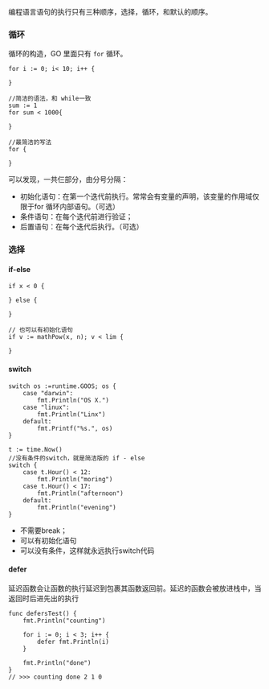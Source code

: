 <!--
author: 刘青
date: 2016-08-22
title: 流控制语句
tags: 
category: golang/doc
status: publish
summary: 
type: translate
source: https://tour.golang.org/flowcontrol/1
-->

编程语言语句的执行只有三种顺序，选择，循环，和默认的顺序。

### 循环
循环的构造，GO 里面只有 `for` 循环。
```
for i := 0; i< 10; i++ {
        
}

//简洁的语法，和 while一致
sum := 1
for sum < 1000{
    
}

//最简洁的写法
for {
    
}
```
可以发现，一共仨部分，由分号分隔：
- 初始化语句：在第一个迭代前执行。常常会有变量的声明，该变量的作用域仅限于for
  循环内部语句。（可选）
- 条件语句：在每个迭代前进行验证；
- 后置语句：在每个迭代后执行。（可选）

### 选择
#### if-else
```
if x < 0 {

} else {
    
}

// 也可以有初始化语句
if v := mathPow(x, n); v < lim {
    
}
```
#### switch
```
switch os :=runtime.GOOS; os {
    case "darwin":
        fmt.Println("OS X.")
    case "linux":
        fmt.Println("Linx")
    default:
        fmt.Printf("%s.", os)    
}    

t := time.Now()
//没有条件的switch，就是简洁版的 if - else
switch {
    case t.Hour() < 12:
        fmt.Println("moring")    
    case t.Hour() < 17:
        fmt.Println("afternoon")
    default:
        fmt.Println("evening")
}
```
- 不需要break；
- 可以有初始化语句
- 可以没有条件，这样就永远执行switch代码

#### defer
延迟函数会让函数的执行延迟到包裹其函数返回前。延迟的函数会被放进栈中，当返回时后进先出的执行
```
func defersTest() {
    fmt.Println("counting") 
    
    for i := 0; i < 3; i++ {
        defer fmt.Println(i)    
    }   

    fmt.Println("done")
}
// >>> counting done 2 1 0
```
